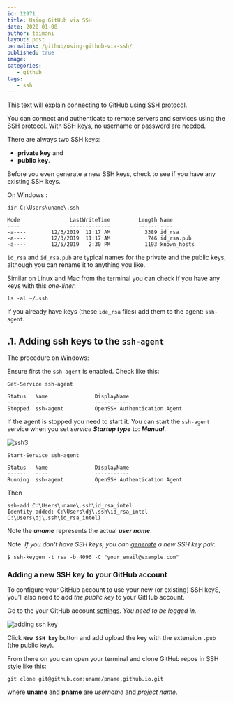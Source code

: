 ```yaml
---
id: 12971
title: Using GitHub via SSH
date: 2020-01-08
author: taimani
layout: post
permalink: /github/using-github-via-ssh/
published: true
image: 
categories:
   - github
tags:
   - ssh
---
```

This text will explain connecting to GitHub using SSH protocol.

You can connect and authenticate to remote servers and services using the SSH protocol. With SSH keys, no username or password are needed.

There are always two SSH keys:
* **private key** and 
* **public key**.

Before you even generate a new SSH keys, check to see if you have any existing SSH keys.

On Windows :

`dir C:\Users\uname\.ssh`

```
Mode                LastWriteTime         Length Name
----                -------------         ------ ----
-a----        12/3/2019  11:17 AM           3389 id_rsa
-a----        12/3/2019  11:17 AM            746 id_rsa.pub
-a----        12/5/2019   2:30 PM           1193 known_hosts
```

`id_rsa` and `id_rsa.pub` are typical names for the private and the public keys, although you can rename it to anything you like.

Similar on Linux and Mac from the terminal you can check if you have any keys with this _one-liner_:

`ls -al ~/.ssh`

If you already have keys (these `ide_rsa` files) add them to the agent: `ssh-agent`.


## .1. Adding ssh keys to the `ssh-agent`

The procedure on Windows:

Ensure first the `ssh-agent` is enabled. Check like this:

`Get-Service ssh-agent`

```
Status   Name               DisplayName
------   ----               -----------
Stopped  ssh-agent          OpenSSH Authentication Agent
```

If the agent is stopped you need to start it. You can start the `ssh-agent` service when you set _service **Startup type**_ to: **_Manual_**.

<img alt="ssh3" src="https://programming-review.com/wp-content/uploads/2020/01/ssh3.jpg">


`Start-Service ssh-agent`

```
Status   Name               DisplayName
------   ----               -----------
Running  ssh-agent          OpenSSH Authentication Agent
```


Then 
```
ssh-add C:\Users\uname\.ssh\id_rsa_intel
Identity added: C:\Users\dj\.ssh\id_rsa_intel C:\Users\dj\.ssh\id_rsa_intel)
```

Note the _**uname**_ represents the actual **_user name_**.

Note: _If you don't have _SSH keys_, you can [generate](https://help.github.com/en/enterprise/2.16/user/github/authenticating-to-github/generating-a-new-ssh-key-and-adding-it-to-the-ssh-agent#generating-a-new-ssh-key) a new SSH key pair._

```
$ ssh-keygen -t rsa -b 4096 -C "your_email@example.com"
```

### Adding a new SSH key to your GitHub account

To configure your GitHub account to use your new (or existing) SSH keyS, you'll also need to add _the public key_ to your GitHub account.

Go to the your GitHub account [settings](https://github.com/settings/profile). _You need to be logged in._

<img alt="adding ssh key" src="https://programming-review.com/wp-content/uploads/2020/01/ssh2.jpg">

Click **`New SSH key`** button and add upload the key with the extension `.pub` (the public key).

From there on you can open your terminal and clone GitHub repos in SSH style like 
this:
```
git clone git@github.com:uname/pname.github.io.git
```
where **uname** and **pname** are _username_ and _project name_.

